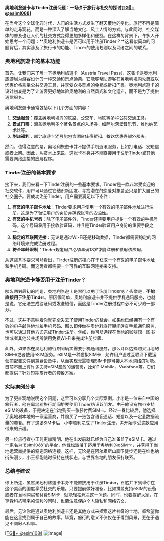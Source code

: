 **奥地利旅遊卡与Tinder注册问题：一场关于旅行与社交的探讨[[TG💪+ @esim1088](https://t.me/s/esim1088)]**

在当今这个全球化的时代，人们的生活方式发生了翻天覆地的变化。旅行不再是简单的走马观花，而是一种深入了解当地文化、风土人情的方式。与此同时，社交媒体的普及也让人们的社交方式变得更加多样化和便捷。在这样的背景下，许多人开始思考一个问题：**奥地利旅遊卡是否可以用于注册Tinder？**这看似简单的问题背后，其实涉及了旅行卡的功能、Tinder的使用规则以及两者之间的联系。

### 奥地利旅遊卡的基本功能

首先，让我们来了解一下奥地利旅遊卡（Austria Travel Pass）。这张卡是奥地利旅游局为游客设计的一种交通和景点通票，它能够帮助游客在奥地利境内免费或以优惠价格乘坐公共交通工具，并享受众多景点的免费或折扣门票。奥地利旅遊卡的设计初衷是为了让游客更好地体验奥地利的自然风光和文化遗产，而不是为了提供通信服务。

奥地利旅遊卡通常包括以下几个方面的内容：

1. **交通服务**：覆盖奥地利境内的铁路、公交车、地铁等多种公共交通工具。
2. **景点门票**：涵盖奥地利多个著名景点的入场券，如萨尔茨堡音乐节、维也纳艺术馆等。
3. **附加福利**：部分旅游卡还可能包含酒店住宿折扣、餐饮优惠等额外服务。

然而，值得注意的是，奥地利旅遊卡并不提供手机通讯服务，比如打电话、发短信或者上网。因此，从技术上来说，这张卡本身并不能直接用于注册Tinder或其他需要网络连接的应用程序。

### Tinder注册的基本要求

接下来，我们来看一下Tinder注册的一些基本要求。Tinder是一款非常受欢迎的社交软件，用户可以通过它结识新朋友、寻找潜在的恋爱对象甚至只是扩大自己的社交圈子。要成功注册Tinder，用户需要满足以下条件：

1. **有效的电子邮件地址**：Tinder要求用户使用一个有效的电子邮件地址进行注册，这是为了验证用户的身份并确保账号的安全性。
2. **有效的手机号码**：除了电子邮件外，Tinder还需要用户提供一个有效的手机号码。这个号码将用于接收验证码，并且是Tinder验证用户身份的重要手段之一。
3. **稳定的互联网连接**：无论是通过Wi-Fi还是移动数据，Tinder都需要稳定的网络环境来完成注册过程。
4. **符合年龄限制**：Tinder规定用户必须年满18岁才能注册和使用该应用。

从这些基本要求可以看出，Tinder注册的核心在于获取一个有效的电子邮件地址和手机号码。而这两者都需要一个可靠的互联网连接来支持。

### 奥地利旅遊卡能否用于注册Tinder？

那么回到最初的问题，奥地利旅遊卡是否可以用于注册Tinder呢？答案是：**不能直接用于注册Tinder**。原因很简单，奥地利旅遊卡并不提供手机通讯服务，也就是说，它无法生成验证码或发送短信，而这是Tinder注册过程中必不可少的一部分。

不过，这并不意味着你就完全失去了使用Tinder的机会。如果你已经拥有一个有效的电子邮件地址和手机号码，那么即使你在奥地利旅行期间没有手机通讯服务，也可以通过其他方式完成Tinder注册。例如，你可以选择在当地的咖啡馆、图书馆或者其他公共场所使用免费Wi-Fi来完成注册步骤。

此外，如果你在奥地利旅行期间确实需要手机通讯服务，那么可以选择购买当地的SIM卡或者使用eSIM服务。eSIM是一种虚拟SIM卡，允许用户通过互联网下载运营商配置文件到兼容设备中，从而实现无需物理SIM卡即可接入本地网络的功能。目前市面上有许多支持eSIM服务的运营商，比如T-Mobile、Vodafone等，它们都提供了针对短期旅行者的套餐方案。

### 实际案例分享

为了更直观地说明这个问题，这里可以分享几个实际案例。小李是一位来自中国的旅行者，他在奥地利旅行期间想要使用Tinder结识新朋友。由于他没有携带支持eSIM的设备，于是决定在当地购买一张预付费SIM卡。经过一番比较后，他选择了奥地利本地的一家运营商，并购买了一张包含语音通话、短信以及一定量数据流量的套餐。有了这张SIM卡后，小李顺利完成了Tinder注册，并开始享受这款应用带来的乐趣。

另一位旅行者小王则更加精明，他在出发前就已经为自己准备好了eSIM卡。通过一家名为“Esim1088”的平台，他轻松激活了适用于奥地利的eSIM卡，并获得了当地运营商提供的稳定网络连接。这样，无论是在阿尔卑斯山脚下徒步还是在维也纳街头漫步，小王都能随时保持在线状态，与世界各地的朋友保持联系。

### 总结与建议

综上所述，虽然奥地利旅遊卡本身不能直接用于注册Tinder，但这并不妨碍你在这个美丽的国度享受社交的乐趣。只要提前做好准备，比如携带支持eSIM的设备或者在当地购买预付费SIM卡，就能轻松解决这一问题。同时，也要提醒大家，在享受科技带来的便利的同时，也要注意保护个人隐私和网络安全。

最后，无论你是通过奥地利旅遊卡还是其他方式来探索这片神奇的土地，都希望你能在这里找到属于自己的故事。毕竟，旅行的意义不仅仅在于看到风景，更在于遇见不同的人和事。

[[TG💪+ @esim1088](https://t.me/s/esim1088) ![Image](https://i.postimg.cc/4NQfJmqS/Snipaste-2025-05-13-00-14-12.png)]